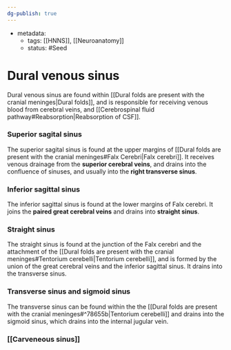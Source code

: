```yaml
---
dg-publish: true
---
```

- metadata:
	- tags: [[HNNS]], [[Neuroanatomy]]
	- status: #Seed 
# Dural venous sinus
Dural venous sinus are found within [[Dural folds are present with the cranial meninges|Dural folds]], and is responsible for receiving venous blood from cerebral veins, and [[Cerebrospinal fluid pathway#Reabsorption|Reabsorption of CSF]]. 

### Superior sagital sinus
The superior sagital sinus is found at the upper margins of [[Dural folds are present with the cranial meninges#Falx Cerebri|Falx cerebri]].
It receives venous drainage from the **superior cerebral veins**, and drains into the confluence of sinuses, and usually into the **right transverse sinus**.
### Inferior sagittal sinus
The inferior sagittal sinus is found at the lower margins of Falx cerebri.
It joins the **paired great cerebral veins** and drains into **straight sinus**.
### Straight sinus
The straight sinus is found at the junction of the Falx cerebri and the attachment of the [[Dural folds are present with the cranial meninges#Tentorium cerebelli|Tentorium cerebelli]], and is formed by the union of the great cerebral veins and the inferior sagittal sinus.
It drains into the transverse sinus.
### Transverse sinus and sigmoid sinus
The transverse sinus can be found within the the [[Dural folds are present with the cranial meninges#^78655b|Tentorium cerebelli]] and drains into the sigmoid sinus, which drains into the internal jugular vein.
### [[Carveneous sinus]]